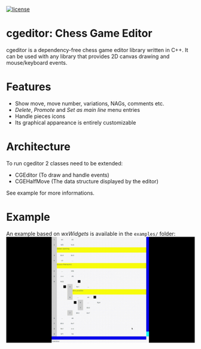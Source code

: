 [![license](https://img.shields.io/badge/License-LGPL_v3-blue.svg)](https://www.gnu.org/licenses/lgpl-3.0)

# cgeditor: Chess Game Editor
cgeditor is a dependency-free chess game editor library written in C++. It can be used with any library that provides 2D canvas drawing and mouse/keyboard events.

# Features
- Show move, move number, variations, NAGs, comments etc.
- *Delete*, *Promote* and *Set as main line* menu entries
- Handle pieces icons
- Its graphical appareance is entirely customizable

# Architecture
To run cgeditor 2 classes need to be extended:
- CGEditor (To draw and handle events)
- CGEHalfMove (The data structure displayed by the editor)

See example for more informations.

# Example
An example based on *wxWidgets* is available in the `examples/` folder:
![wxWidgets](examples/wxWidgets/demo.gif)
